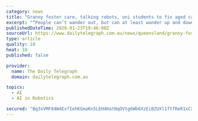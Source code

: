 ```yaml
---
category: news
title: "Granny foster care, talking robots, uni students to fix aged care crisis"
excerpt: "“People can’t wander out, but can at least wander up and down the main street and be tracked.’’ Professor Maeder said chatbots – artificial intelligence on a computer or robot – would give elderly people a way of communicating “if you can’t get a human on the line’’. “If people are feeling anxious you could use a chatbot ..."
publishedDateTime: 2020-01-23T19:46:00Z
sourceUrl: https://www.dailytelegraph.com.au/news/queensland/granny-foster-care-talking-robots-uni-students-to-fix-aged-care-crisis/news-story/8a01e214af17c11be27efa6620880a28
type: article
quality: 18
heat: 18
published: false

provider:
  name: The Daily Telegraph
  domain: dailytelegraph.com.au

topics:
  - AI
  - AI in Robotics

secured: "Bq3xVMF84W4ExfIehKGmaKn5LEH4HatNqOVtg6Wb6XzEiBZUXl1ftfReR1xCXdknmcqLuxmqWXGTOPOJceKsAPOZ2p0YHRguUk6khNmGzoFx9jE96KPopUg2Ihi0vEZTQpZOamLN6Qd8ErQoF1Fwc4mF7Cd3XOyqZlVtz7mCETHmdCVQzAdEMrDvi/vWa+swzVrpRc3iElOJUpKAQIANXcrlJ7pL9cQyYckSPMMdcpwb5SvZ54e5erq2iSQKoKVuEepjjMsFHPZAib480ms6wmB7nznjW6YorgjKa9/IZNCYUCWs4Dn626h1Ik0SIU5h6tbSsLUNhB2ADSyBfwZp62xwukdcUWprmjTVBrkMQwNBf8O/V46lC9YTCLqU0L0nTptN6qwPHACAhiVyLmsl1s89VNJIbNahk+gvHSqr8PAbs1tvrZy0wzoqyIDQXZAqEyedG/fvINBX9KC/BF4ntI8S+35OJbzRe41kH4Uvizk=;/BQnJajfZ64wgPKMYk9o/g=="
---
```


